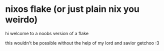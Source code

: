# nixos flake (or just plain nix you weirdo)
hi welcome to a noobs version of a flake

this wouldn't be possible without the help of my lord and savior getchoo :3
